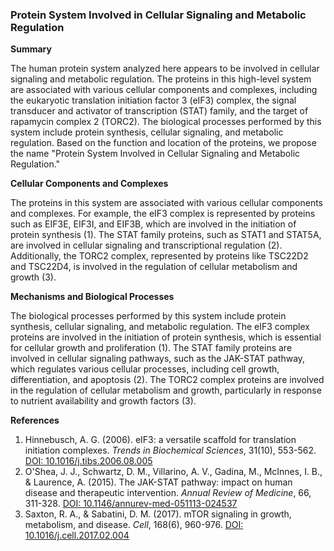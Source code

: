 ### Protein System Involved in Cellular Signaling and Metabolic Regulation

**Summary**

The human protein system analyzed here appears to be involved in cellular signaling and metabolic regulation. The proteins in this high-level system are associated with various cellular components and complexes, including the eukaryotic translation initiation factor 3 (eIF3) complex, the signal transducer and activator of transcription (STAT) family, and the target of rapamycin complex 2 (TORC2). The biological processes performed by this system include protein synthesis, cellular signaling, and metabolic regulation. Based on the function and location of the proteins, we propose the name "Protein System Involved in Cellular Signaling and Metabolic Regulation."

**Cellular Components and Complexes**

The proteins in this system are associated with various cellular components and complexes. For example, the eIF3 complex is represented by proteins such as EIF3E, EIF3I, and EIF3B, which are involved in the initiation of protein synthesis (1). The STAT family proteins, such as STAT1 and STAT5A, are involved in cellular signaling and transcriptional regulation (2). Additionally, the TORC2 complex, represented by proteins like TSC22D2 and TSC22D4, is involved in the regulation of cellular metabolism and growth (3).

**Mechanisms and Biological Processes**

The biological processes performed by this system include protein synthesis, cellular signaling, and metabolic regulation. The eIF3 complex proteins are involved in the initiation of protein synthesis, which is essential for cellular growth and proliferation (1). The STAT family proteins are involved in cellular signaling pathways, such as the JAK-STAT pathway, which regulates various cellular processes, including cell growth, differentiation, and apoptosis (2). The TORC2 complex proteins are involved in the regulation of cellular metabolism and growth, particularly in response to nutrient availability and growth factors (3).

**References**

1. Hinnebusch, A. G. (2006). eIF3: a versatile scaffold for translation initiation complexes. *Trends in Biochemical Sciences*, 31(10), 553-562. [DOI: 10.1016/j.tibs.2006.08.005](https://doi.org/10.1016/j.tibs.2006.08.005)
2. O'Shea, J. J., Schwartz, D. M., Villarino, A. V., Gadina, M., McInnes, I. B., & Laurence, A. (2015). The JAK-STAT pathway: impact on human disease and therapeutic intervention. *Annual Review of Medicine*, 66, 311-328. [DOI: 10.1146/annurev-med-051113-024537](https://doi.org/10.1146/annurev-med-051113-024537)
3. Saxton, R. A., & Sabatini, D. M. (2017). mTOR signaling in growth, metabolism, and disease. *Cell*, 168(6), 960-976. [DOI: 10.1016/j.cell.2017.02.004](https://doi.org/10.1016/j.cell.2017.02.004)